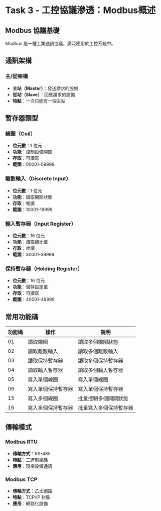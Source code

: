 # Task 3 - 工控協議滲透：Modbus概述

## Modbus 協議基礎

Modbus 是一種工業通訊協議，廣泛應用於工控系統中。

## 通訊架構

### 主/從架構
- **主站（Master）**：發送請求的設備
- **從站（Slave）**：回應請求的設備
- **特點**：一次只能有一個主站

## 暫存器類型

### 線圈（Coil）
- **位元數**：1 位元
- **功能**：控制設備開關
- **存取**：可讀寫
- **範圍**：00001-09999

### 離散輸入（Discrete Input）
- **位元數**：1 位元
- **功能**：讀取開關狀態
- **存取**：唯讀
- **範圍**：10001-19999

### 輸入暫存器（Input Register）
- **位元數**：16 位元
- **功能**：讀取類比值
- **存取**：唯讀
- **範圍**：30001-39999

### 保持暫存器（Holding Register）
- **位元數**：16 位元
- **功能**：儲存設定值
- **存取**：可讀寫
- **範圍**：40001-49999

## 常用功能碼

| 功能碼 | 操作 | 說明 |
|--------|------|------|
| 01 | 讀取線圈 | 讀取多個線圈狀態 |
| 02 | 讀取離散輸入 | 讀取多個離散輸入 |
| 03 | 讀取保持暫存器 | 讀取多個保持暫存器 |
| 04 | 讀取輸入暫存器 | 讀取多個輸入暫存器 |
| 05 | 寫入單個線圈 | 寫入單個線圈 |
| 06 | 寫入單個保持暫存器 | 寫入單個保持暫存器 |
| 15 | 寫入多個線圈 | 批量控制多個開關狀態 |
| 16 | 寫入多個保持暫存器 | 批量寫入多個保持暫存器 |

## 傳輸模式

### Modbus RTU
- **傳輸方式**：RS-485
- **特點**：二進制編碼
- **應用**：現場設備通訊

### Modbus TCP
- **傳輸方式**：乙太網路
- **特點**：TCP/IP 封裝
- **應用**：網路化設備